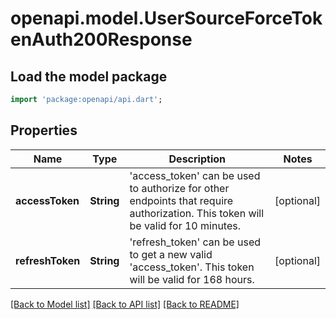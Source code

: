 # openapi.model.UserSourceForceTokenAuth200Response

## Load the model package
```dart
import 'package:openapi/api.dart';
```

## Properties
Name | Type | Description | Notes
------------ | ------------- | ------------- | -------------
**accessToken** | **String** | 'access_token' can be used to authorize for other endpoints that require authorization. This token will be valid for 10 minutes. | [optional] 
**refreshToken** | **String** | 'refresh_token' can be used to get a new valid 'access_token'. This token will be valid for 168 hours. | [optional] 

[[Back to Model list]](../README.md#documentation-for-models) [[Back to API list]](../README.md#documentation-for-api-endpoints) [[Back to README]](../README.md)


